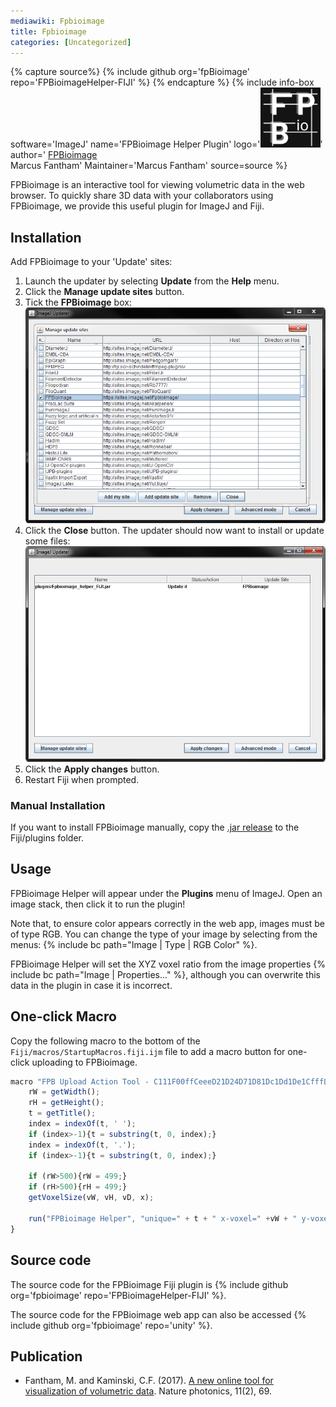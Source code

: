 ```yaml
---
mediawiki: Fpbioimage
title: Fpbioimage
categories: [Uncategorized]
---
```



{% capture source%}
{% include github org='fpBioimage' repo='FPBioimageHelper-FIJI' %}
{% endcapture %}
{% include info-box software='ImageJ' name='FPBioimage Helper Plugin' logo='<img src="/media/logos/fpb.png" width="96"/>' author=' [FPBioimage](http://fpb.ceb.cam.ac.uk)  
Marcus Fantham' Maintainer='Marcus Fantham' source=source %}

FPBioimage is an interactive tool for viewing volumetric data in the web browser. To quickly share 3D data with your collaborators using FPBioimage, we provide this useful plugin for ImageJ and Fiji.


## Installation

Add FPBioimage to your 'Update' sites:

1.  Launch the updater by selecting **Update** from the **Help** menu.
2.  Click the **Manage update sites** button.
3.  Tick the **FPBioimage** box: <img src="/media/plugins/fpb-manage-update-sites.png" title="fig:FPB-manage-update-sites.png" width="700" alt="FPB-manage-update-sites.png" />
4.  Click the **Close** button. The updater should now want to install or update some files: <img src="/media/plugins/fpb-jars-to-update.png" title="fig:FPB-jars-to-update.png" width="700" alt="FPB-jars-to-update.png" />
5.  Click the **Apply changes** button.
6.  Restart Fiji when prompted.

### Manual Installation

If you want to install FPBioimage manually, copy the [.jar release](https://github.com/fpBioImage/FPBioimageHelper-FIJI/releases%7Clatest) to the Fiji/plugins folder.

## Usage

FPBioimage Helper will appear under the **Plugins** menu of ImageJ. Open an image stack, then click it to run the plugin!

Note that, to ensure color appears correctly in the web app, images must be of type RGB. You can change the type of your image by selecting from the menus: {% include bc path="Image | Type | RGB Color" %}.

FPBioimage Helper will set the XYZ voxel ratio from the image properties {% include bc path="Image | Properties..." %}, although you can overwrite this data in the plugin in case it is incorrect.

## One-click Macro

Copy the following macro to the bottom of the `Fiji/macros/StartupMacros.fiji.ijm` file to add a macro button for one-click uploading to FPBioimage.

```javascript
macro "FPB Upload Action Tool - C111F00ffCeeeD21D24D71D81Dc1Dd1De1CfffL3137L393eL4161L4464D49D4bD4eD59D5bD5eD6aD6cD6dL9197D99D9bD9cDa1Da4Db1Db4DbbDc2Dc3DcaDccDdb" {
    rW = getWidth();
    rH = getHeight();
    t = getTitle();
    index = indexOf(t, ' ');
    if (index>-1){t = substring(t, 0, index);}
    index = indexOf(t, '.');
    if (index>-1){t = substring(t, 0, index);}

    if (rW>500){rW = 499;}
    if (rH>500){rH = 499;}
    getVoxelSize(vW, vH, vD, x);

    run("FPBioimage Helper", "unique=" + t + " x-voxel=" +vW + " y-voxel=" + vH + " z-voxel=" + vD + " x-resolution=" + rW + " y-resolution=" + rH + " upload");
}
```

## Source code

The source code for the FPBioimage Fiji plugin is {% include github org='fpbioimage' repo='FPBioimageHelper-FIJI' %}.

The source code for the FPBioimage web app can also be accessed {% include github org='fpbioimage' repo='unity' %}.

## Publication

-   Fantham, M. and Kaminski, C.F. (2017). [A new online tool for visualization of volumetric data](https://www.nature.com/articles/nphoton.2016.273). Nature photonics, 11(2), 69.
